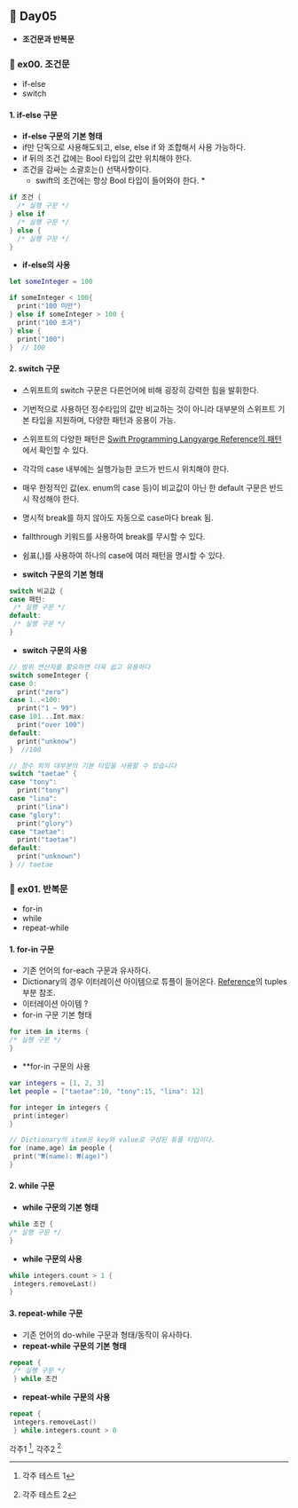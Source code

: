 ## :runner: Day05
- **조건문과 반복문**

### :page_with_curl: ex00. 조건문
- if-else
- switch

#### 1. if-else 구문
 - **if-else 구문의 기본 형태**
 - if만 단독으로 사용해도되고, else, else if 와 조합해서 사용 가능하다.
 - if 뒤의 조건 값에는 Bool 타입의 값만 위치해야 한다.
 - 조건을 감싸는 소괄호는() 선택사항이다.
   * swift의 조건에는 항상 Bool 타입이 들어와야 한다. *
```swift
if 조건 {
  /* 실행 구문 */
} else if
  /* 실행 구문 */
} else {
  /* 실행 구문 */
}
```
- **if-else의 사용**

```swift
let someInteger = 100

if someInteger < 100{
  print("100 미만")
} else if someInteger > 100 {
  print("100 초과")
} else { 
  print("100")
}  // 100
```

#### 2. switch 구문
 - 스위프트의 switch 구문은 다른언어에 비해 굉장히 강력한 힘을 발휘한다.
 - 기번적으로 사용하던 정수타입의 값만 비교하는 것이 아니라 대부분의 스위프트 기본 타입을 지원하며, 다양한 패턴과 응용이 가능.
 - 스위프트의 다양한 패턴은 [Swift Programming Langyarge Reference의 패턴](https://docs.swift.org/swift-book/index.html)에서 확인할 수 있다.
 - 각각의 case 내부에는 실행가능한 코드가 반드시 위치해야 한다.
 - 매우 한정적인 값(ex. enum의 case 등)이 비교값이 아닌 한 default 구문은 반드시 작성해야 한다.
 - 명시적 break를 하지 않아도 자동으로 case마다 break 됨.
 - fallthrough 키워드를 사용하여 break를 무시할 수 있다.
 - 쉼표(,)를 사용하여 하나의 case에 여러 패턴을 명시할 수 있다.  
 
 -  **switch 구문의 기본 형태**
 ```swift 
 switch 비교값 { 
 case 패턴:
  /* 실행 구문 */
 default:
  /* 실행 구문 */
 }
 ```
 
 - **switch 구문의 사용**
 
```swift
// 범위 연산자를 활요하면 더욱 쉽고 유용하다
switch someInteger {
case 0:
  print("zero")
case 1..<100:
  print("1 ~ 99")
case 101...Int.max:
  print("over 100")
default:
  print("unknow")
}  //100

// 정수 외의 대부분의 기본 타입을 사용할 수 있습니다
switch "taetae" { 
case "tony":
  print("tony")
case "lina":
  print("lina")
case "glory":
  print("glory")
case "taetae":
  print("taetae")
default:
  print("unknown")
} // taetae
```

### :page_with_curl: ex01. 반복문
 - for-in
 - while
 - repeat-while
 
 #### 1. for-in 구문
 - 기존 언어의 for-each 구문과 유사하다.
 - Dictionary의 경우 이터레이션 아이템으로 튜플이 들어온다. [Reference](https://docs.swift.org/swift-book/LanguageGuide/TheBasics.html)의 tuples 부분 참조.
 - 이터레이션 아이템 ?
 - for-in 구문 기본 형태
 ```swift
 for item in iterms {
 /* 실행 구문 */
 }
 ```
 - **for-in 구문의 사용
 
 ```swift
 var integers = [1, 2, 3]
 let people = ["taetae":10, "tony":15, "lina": 12]
 
 for integer in integers {
  print(integer)
 }
 
 // Dictionary의 item은 key와 value로 구성된 튜플 타입이다.
 for (name,age) in people {
  print("₩(name): ₩(age)")
 }
 ```
 
 #### 2. while 구문
 - **while 구문의 기본 형태**
 ```swift
 while 조건 {
 /* 실행 구문 */
}
```
 - **while 구문의 사용**
 
 ```swift
 while integers.count > 1 {
  integers.removeLast()
 }
 ```
 
 #### 3. repeat-while 구문
 - 기존 언어의 do-while 구문과 형태/동작이 유사하다.
 - **repeat-while 구문의 기본 형태**
 
 ```swift
 repeat {
  /* 실행 구문 */
  } while 조건
 ```
 
 - **repeat-while 구문의 사용**
 
 ```swift
 repeat {
  integers.removeLast()
  } while.integers.count > 0
  ```
  
  각주1 [^1], 각주2 [^2]
 
[^1]: 각주 테스트 1
[^2]: 각주 테스트 2
